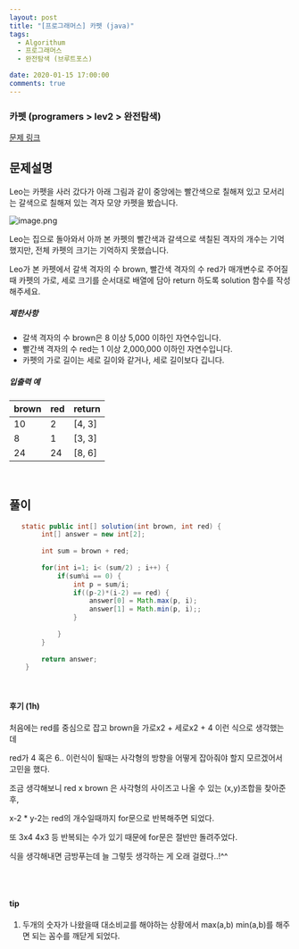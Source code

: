 ```yaml
---
layout: post
title: "[프로그래머스] 카펫 (java)"
tags:
  - Algorithum
  - 프로그래머스
  - 완전탐색 (브루트포스)

date: 2020-01-15 17:00:00
comments: true
---
```




###  카펫 (programers > lev2 > 완전탐색)

[문제 링크](https://programmers.co.kr/learn/courses/30/lessons/42842)

## 문제설명

Leo는 카펫을 사러 갔다가 아래 그림과 같이 중앙에는 빨간색으로 칠해져 있고 모서리는 갈색으로 칠해져 있는 격자 모양 카펫을 봤습니다.

![image.png](https://grepp-programmers.s3.amazonaws.com/files/ybm/7c94563a35/2ff27ac9-97d0-43a9-9cf8-a344b8e7912e.png)

Leo는 집으로 돌아와서 아까 본 카펫의 빨간색과 갈색으로 색칠된 격자의 개수는 기억했지만, 전체 카펫의 크기는 기억하지 못했습니다.

Leo가 본 카펫에서 갈색 격자의 수 brown, 빨간색 격자의 수 red가 매개변수로 주어질 때 카펫의 가로, 세로 크기를 순서대로 배열에 담아 return 하도록 solution 함수를 작성해주세요.

##### 제한사항

- 갈색 격자의 수 brown은 8 이상 5,000 이하인 자연수입니다.
- 빨간색 격자의 수 red는 1 이상 2,000,000 이하인 자연수입니다.
- 카펫의 가로 길이는 세로 길이와 같거나, 세로 길이보다 깁니다.

##### 입출력 예

| brown | red  | return |
| ----- | ---- | ------ |
| 10    | 2    | [4, 3] |
| 8     | 1    | [3, 3] |
| 24    | 24   | [8, 6] |

<br>

## 풀이

```java
   static public int[] solution(int brown, int red) {
        int[] answer = new int[2];
        
        int sum = brown + red;
        
        for(int i=1; i< (sum/2) ; i++) {
        	if(sum%i == 0) {
        		int p = sum/i;
        		if((p-2)*(i-2) == red) {
        			answer[0] = Math.max(p, i);
        			answer[1] = Math.min(p, i);;
        		}
        		
        	}
        }
   
        return answer;
    }
```

<br>

#### 후기 (1h)

처음에는 red를 중심으로 잡고 brown을 가로x2 + 세로x2 + 4 이런 식으로 생각했는데

red가 4 혹은 6.. 이런식이 될때는 사각형의 방향을 어떻게 잡아줘야 할지 모르겠어서 고민을 했다. <br>

조금 생각해보니 red x brown 은 사각형의 사이즈고 나올 수 있는 (x,y)조합을 찾아준 후,

x-2 * y-2는 red의 개수일때까지 for문으로 반복해주면 되었다. <br>

또 3x4 4x3 등 반복되는 수가 있기 때문에 for문은 절반만 돌려주었다. <br>

식을 생각해내면 금방푸는데 늘 그렇듯 생각하는 게 오래 걸렸다..!^^

<br>

<br>

#### tip

1. 두개의 숫자가 나왔을때 대소비교를 해야하는 상황에서 max(a,b) min(a,b)를 해주면 되는 꼼수를 깨닫게 되었다.

<br>